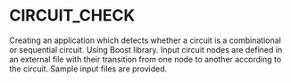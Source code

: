 # CIRCUIT_CHECK

Creating an application which detects whether a circuit is a combinational or sequential circuit.
Using Boost library.
Input circuit nodes are defined in an external file with their transition from one node to another according to the circuit.
Sample input files are provided.
